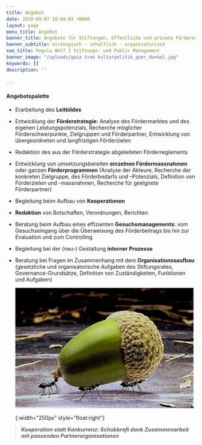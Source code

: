 ```yaml
---
title: Angebot
date: 2018-09-07 10:04:03 +0000
layout: page
menu_title: Angebot
banner_title: Angebote für Stiftungen, öffentliche und private Förderorganisationen
banner_subtitle: strategisch - inhaltlich - organisatorisch
seo_title: Regula Wolf I Stiftungs- und Public Management
banner_image: "/uploads/gaia tree kulturpolitik_quer_dunkel.jpg"
keywords: []
description: ''

---
```

#### Angebotspalette

* Erarbeitung des **Leitbildes**
* Entwicklung der **Förderstrategie:** Analyse des Fördermarktes und des eigenen Leistungspotenzials, Recherche möglicher Förderschwerpunkte, Zielgruppen und Förderpartner, Entwicklung von übergeordneten und langfristigen Förderzielen
* Redaktion des aus der Förderstrategie abgeleiteten Förderreglements
* Entwicklung von umsetzungsbereiten **einzelnen Fördermassnahmen** oder ganzen **Förderprogrammen** (Analyse der Akteure, Recherche der konkreten Zielgruppe, des Förderbedarfs und –Potenzials, Definition von Förderzielen und -massnahmen, Recherche für geeignete Förderpartner)
* Begleitung beim Aufbau von **Kooperationen**
* **Redaktion** von Botschaften, Verordnungen, Berichten
* Beratung beim Aufbau eines effizienten **Gesuchsmanagements**: vom Gesuchseingang über die Überweisung des Förderbeitrags bis hin zur Evaluation und zum Controlling
* Begleitung bei der (neu-) Gestaltung **interner Prozesse**
* Beratung bei Fragen im Zusammenhang mit dem **Organisationssaufbau** (gesetzliche und organisatorische Aufgaben des Stiftungsrates, Governance-Grundsätze, Definition von Zuständigkeiten, Funktionen und Aufgaben)

  ![](/uploads/cooparation.jpg)

  {:width="250px" style="float:right"}

> **_Kooperation statt Konkurrenz: Schubkraft dank Zusammenarbeit mit passenden Partnerorganisationen_**